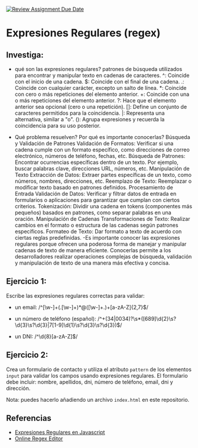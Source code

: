 [![Review Assignment Due Date](https://classroom.github.com/assets/deadline-readme-button-24ddc0f5d75046c5622901739e7c5dd533143b0c8e959d652212380cedb1ea36.svg)](https://classroom.github.com/a/aRQGnba4)
# Expresiones Regulares (regex)

## Investiga: 

- qué son las expresiones regulares? patrones de búsqueda utilizados para encontrar y manipular texto en cadenas de caracteres.
^: Coincide con el inicio de una cadena.
$: Coincide con el final de una cadena.
.: Coincide con cualquier carácter, excepto un salto de línea.
*: Coincide con cero o más repeticiones del elemento anterior.
+: Coincide con una o más repeticiones del elemento anterior.
?: Hace que el elemento anterior sea opcional (cero o una repetición).
[]: Define un conjunto de caracteres permitidos para la coincidencia.
|: Representa una alternativa, similar a "o".
(): Agrupa expresiones y recuerda la coincidencia para su uso posterior.

- Qué problema resuelven? Por qué es importante conocerlas?
Búsqueda y Validación de Patrones
Validación de Formatos: Verificar si una cadena cumple con un formato específico, como direcciones de correo electrónico, números de teléfono, fechas, etc.
Búsqueda de Patrones: Encontrar ocurrencias específicas dentro de un texto. Por ejemplo, buscar palabras clave, direcciones URL, números, etc.
Manipulación de Texto
Extracción de Datos: Extraer partes específicas de un texto, como números, nombres, direcciones, etc.
Reemplazo de Texto: Reemplazar o modificar texto basado en patrones definidos.
Procesamiento de Entrada
Validación de Datos: Verificar y filtrar datos de entrada en formularios o aplicaciones para garantizar que cumplan con ciertos criterios.
Tokenización: Dividir una cadena en tokens (componentes más pequeños) basados en patrones, como separar palabras en una oración.
Manipulación de Cadenas
Transformaciones de Texto: Realizar cambios en el formato o estructura de las cadenas según patrones específicos.
Formateo de Texto: Dar formato a texto de acuerdo con ciertas reglas predefinidas.
-Es importante conocer las expresiones regulares porque ofrecen una poderosa forma de manejar y manipular cadenas de texto de manera eficiente. Conocerlas permite a los desarrolladores realizar operaciones complejas de búsqueda, validación y manipulación de texto de una manera más efectiva y concisa.

## Ejercicio 1:

Escribe las expresiones regulares correctas para validar:

- un email: /^[\w-]+(\.[\w-]+)*@([\w-]+\.)+[a-zA-Z]{2,7}$/

- un número de teléfono (español): /^\+(34|0034)?\s*([689]\d{2}\s?\d{3}\s?\d{3}|7[1-9]\d{1}\s?\d{3}\s?\d{3})$/

- un DNI: /^\d{8}[a-zA-Z]$/


## Ejercicio 2:

Crea un formulario de contacto y utiliza el atributo `pattern` de los elementos `input` para validar los campos usando expresiones regulares. El formulario debe incluir: nombre, apellidos, dni, número de teléfono, email, dni y dirección.

Nota: puedes hacerlo añadiendo un archivo `index.html` en este repositorio.


## Referencias

- [Expresiones Regulares en Javascript](https://developer.mozilla.org/en-US/docs/Web/JavaScript/Guide/Regular_expressions)
- [Online Regex Editor](https://regex101.com/)